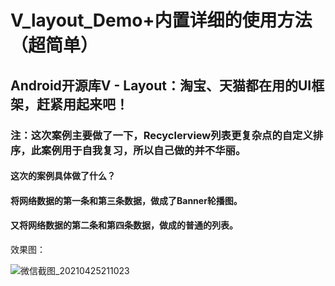# V_layout_Demo+内置详细的使用方法（超简单）
## Android开源库V - Layout：淘宝、天猫都在用的UI框架，赶紧用起来吧！

### 注：这次案例主要做了一下，Recyclerview列表更复杂点的自定义排序，此案例用于自我复习，所以自己做的并不华丽。

#### 这次的案例具体做了什么？
#### 将网络数据的第一条和第三条数据，做成了Banner轮播图。
#### 又将网络数据的第二条和第四条数据，做成的普通的列表。


效果图：

![微信截图_20210425211023](https://user-images.githubusercontent.com/70384877/115994836-3f31a000-a60b-11eb-97f4-2d77f5352542.png)
